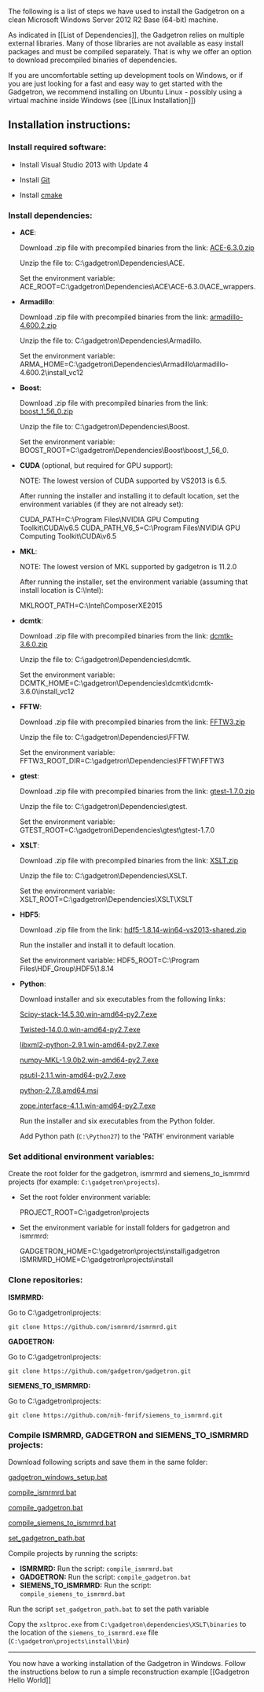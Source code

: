 The following is a list of steps we have used to install the Gadgetron on a clean Microsoft Windows Server 2012 R2 Base (64-bit) machine.

As indicated in [[List of Dependencies]], the Gadgetron relies on multiple external libraries. Many of those libraries are not available as easy install packages and must be compiled separately. That is why we offer an option to download precompiled binaries of dependencies. 

If you are uncomfortable setting up development tools on Windows, or if you are just looking for a fast and easy way to get started with the Gadgetron, we recommend installing on Ubuntu Linux - possibly using a virtual machine inside Windows (see [[Linux Installation]])

## Installation instructions:

### Install required software: 

- Install Visual Studio 2013 with Update 4

- Install [Git](http://git-scm.com/downloads)

- Install [cmake](http://www.cmake.org/download/)

### Install dependencies:

- **ACE**:

    Download .zip file with precompiled binaries from the link: [ACE-6.3.0.zip](https://s3.amazonaws.com/install-gadgetron-vs2013/Dependencies/ACE/zip/ACE-6.3.0.zip)

    Unzip the file to: C:\gadgetron\Dependencies\ACE.

    Set the environment variable: ACE_ROOT=C:\gadgetron\Dependencies\ACE\ACE-6.3.0\ACE_wrappers.

- **Armadillo**:

    Download .zip file with precompiled binaries from the link: [armadillo-4.600.2.zip](https://s3.amazonaws.com/install-gadgetron-vs2013/Dependencies/Armadillo/zip/armadillo-4.600.2.zip)
    
    Unzip the file to: C:\gadgetron\Dependencies\Armadillo.
    
    Set the environment variable: ARMA_HOME=C:\gadgetron\Dependencies\Armadillo\armadillo-4.600.2\install_vc12

- **Boost**:
    
    Download .zip file with precompiled binaries from the link: [boost_1_56_0.zip](https://s3.amazonaws.com/install-gadgetron-vs2013/Dependencies/Boost/zip/boost_1_56_0.zip)
    
    Unzip the file to: C:\gadgetron\Dependencies\Boost.
    
    Set the environment variable: BOOST_ROOT=C:\gadgetron\Dependencies\Boost\boost_1_56_0.

- **CUDA** (optional, but required for GPU support):

    NOTE: The lowest version of CUDA supported by VS2013 is 6.5.

    After running the installer and installing it to default location, set the environment variables (if they are not already set):

    CUDA_PATH=C:\Program Files\NVIDIA GPU Computing Toolkit\CUDA\v6.5
    CUDA_PATH_V6_5=C:\Program Files\NVIDIA GPU Computing Toolkit\CUDA\v6.5


- **MKL**:

    NOTE: The lowest version of MKL supported by gadgetron is 11.2.0 

    After running the installer, set the environment variable (assuming that install location is C:\Intel):

    MKLROOT_PATH=C:\Intel\ComposerXE2015


- **dcmtk**:

    Download .zip file with precompiled binaries from the link: [dcmtk-3.6.0.zip](https://s3.amazonaws.com/install-gadgetron-vs2013/Dependencies/dcmtk/zip/dcmtk-3.6.0.zip)
    
    Unzip the file to: C:\gadgetron\Dependencies\dcmtk.
    
    Set the environment variable: DCMTK_HOME=C:\gadgetron\Dependencies\dcmtk\dcmtk-3.6.0\install_vc12

- **FFTW**:

    Download .zip file with precompiled binaries from the link: [FFTW3.zip](https://s3.amazonaws.com/install-gadgetron-vs2013/Dependencies/FFTW/zip/FFTW3.zip)
    
    Unzip the file to: C:\gadgetron\Dependencies\FFTW.
    
    Set the environment variable: FFTW3_ROOT_DIR=C:\gadgetron\Dependencies\FFTW\FFTW3

- **gtest**:

    Download .zip file with precompiled binaries from the link: [gtest-1.7.0.zip](https://s3.amazonaws.com/install-gadgetron-vs2013/Dependencies/gtest/zip/gtest-1.7.0.zip)
    
    Unzip the file to: C:\gadgetron\Dependencies\gtest.
    
    Set the environment variable: GTEST_ROOT=C:\gadgetron\Dependencies\gtest\gtest-1.7.0

- **XSLT**:

    Download .zip file with precompiled binaries from the link: [XSLT.zip](https://s3.amazonaws.com/install-gadgetron-vs2013/Dependencies/XSLT/zip/XSLT.zip)
    
    Unzip the file to: C:\gadgetron\Dependencies\XSLT.
    
    Set the environment variable: XSLT_ROOT=C:\gadgetron\Dependencies\XSLT\XSLT

- **HDF5**:

    Download .zip file from the link: [hdf5-1.8.14-win64-vs2013-shared.zip](https://s3.amazonaws.com/install-gadgetron-vs2013/Dependencies/HDF5/hdf5-1.8.14-win64-vs2013-shared.zip)
    
    Run the installer and install it to default location.
    
    Set the environment variable: HDF5_ROOT=C:\Program Files\HDF_Group\HDF5\1.8.14

- **Python**:

    Download installer and six executables from the following links:

    [Scipy-stack-14.5.30.win-amd64-py2.7.exe](https://s3.amazonaws.com/install-gadgetron-vs2013/Dependencies/Python/Scipy-stack-14.5.30.win-amd64-py2.7.exe)

    [Twisted-14.0.0.win-amd64-py2.7.exe](https://s3.amazonaws.com/install-gadgetron-vs2013/Dependencies/Python/Twisted-14.0.0.win-amd64-py2.7.exe)

    [libxml2-python-2.9.1.win-amd64-py2.7.exe](https://s3.amazonaws.com/install-gadgetron-vs2013/Dependencies/Python/libxml2-python-2.9.1.win-amd64-py2.7.exe)

    [numpy-MKL-1.9.0b2.win-amd64-py2.7.exe](https://s3.amazonaws.com/install-gadgetron-vs2013/Dependencies/Python/numpy-MKL-1.9.0b2.win-amd64-py2.7.exe)

    [psutil-2.1.1.win-amd64-py2.7.exe](https://s3.amazonaws.com/install-gadgetron-vs2013/Dependencies/Python/psutil-2.1.1.win-amd64-py2.7.exe)

    [python-2.7.8.amd64.msi](https://s3.amazonaws.com/install-gadgetron-vs2013/Dependencies/Python/python-2.7.8.amd64.msi)

    [zope.interface-4.1.1.win-amd64-py2.7.exe](https://s3.amazonaws.com/install-gadgetron-vs2013/Dependencies/Python/zope.interface-4.1.1.win-amd64-py2.7.exe)

    Run the installer and six executables from the Python folder.
    
    Add Python path (```C:\Python27```) to the 'PATH' environment variable


### Set additional environment variables:

Create the root folder for the gadgetron, ismrmrd and siemens_to_ismrmrd projects 
(for example: ```C:\gadgetron\projects```).

- Set the root folder environment variable:
 
    PROJECT_ROOT=C:\gadgetron\projects

- Set the environment variable for install folders for gadgetron and ismrmrd:

    GADGETRON_HOME=C:\gadgetron\projects\install\gadgetron
    ISMRMRD_HOME=C:\gadgetron\projects\install

### Clone repositories:

**ISMRMRD:**

Go to C:\gadgetron\projects:
```
git clone https://github.com/ismrmrd/ismrmrd.git
```
**GADGETRON:**

Go to C:\gadgetron\projects:
```
git clone https://github.com/gadgetron/gadgetron.git
```
**SIEMENS_TO_ISMRMRD:**

Go to C:\gadgetron\projects:
```
git clone https://github.com/nih-fmrif/siemens_to_ismrmrd.git
```

### Compile ISMRMRD, GADGETRON and SIEMENS_TO_ISMRMRD projects:

Download following scripts and save them in the same folder:

[gadgetron_windows_setup.bat](https://s3.amazonaws.com/install-gadgetron-vs2013/gadgetronScripts/gadgetron_windows_setup.bat)

[compile_ismrmrd.bat](https://s3.amazonaws.com/install-gadgetron-vs2013/gadgetronScripts/compile_ismrmrd.bat)

[compile_gadgetron.bat](https://s3.amazonaws.com/install-gadgetron-vs2013/gadgetronScripts/compile_gadgetron.bat)

[compile_siemens_to_ismrmrd.bat](https://s3.amazonaws.com/install-gadgetron-vs2013/gadgetronScripts/compile_siemens_to_ismrmrd.bat)

[set_gadgetron_path.bat](https://s3.amazonaws.com/install-gadgetron-vs2013/gadgetronScripts/set_gadgetron_path.bat)

Compile projects by running the scripts:
- **ISMRMRD:** Run the script: ```compile_ismrmrd.bat```
- **GADGETRON:** Run the script: ```compile_gadgetron.bat```
- **SIEMENS_TO_ISMRMRD:** Run the script: ```compile_siemens_to_ismrmrd.bat```

Run the script ```set_gadgetron_path.bat``` to set the path variable

Copy the ```xsltproc.exe``` from ```C:\gadgetron\dependencies\XSLT\binaries``` to the location of the ```siemens_to_ismrmrd.exe``` file (```C:\gadgetron\projects\install\bin```)


***

You now have a working installation of the Gadgetron in Windows. Follow the instructions below to run a simple reconstruction example [[Gadgetron Hello World]]
